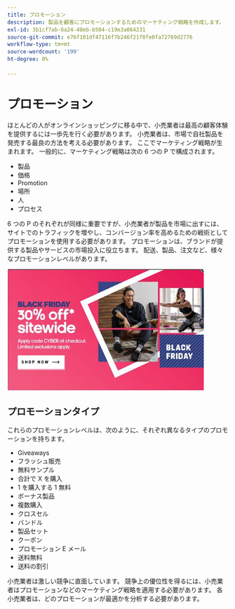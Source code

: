 ```yaml
---
title: プロモーション
description: 製品を顧客にプロモーションするためのマーケティング戦略を作成します。
exl-id: 3b1cf7ab-6a24-40eb-b504-c19e3a064231
source-git-commit: e76f101df47116f7b246f21f0fe0fa72769d2776
workflow-type: tm+mt
source-wordcount: '199'
ht-degree: 0%

---
```


# プロモーション

ほとんどの人がオンラインショッピングに移る中で、小売業者は最高の顧客体験を提供するには一歩先を行く必要があります。 小売業者は、市場で自社製品を発売する最良の方法を考える必要があります。 ここでマーケティング戦略が生まれます。 一般的に、マーケティング戦略は次の 6 つの P で構成されます。

- 製品
- 価格
- Promotion
- 場所
- 人
- プロセス

6 つの P のそれぞれが同様に重要ですが、小売業者が製品を市場に出すには、サイトでのトラフィックを増やし、コンバージョン率を高めるための戦術としてプロモーションを使用する必要があります。 プロモーションは、ブランドが提供する製品やサービスの市場投入に役立ちます。 配送、製品、注文など、様々なプロモーションレベルがあります。

![プロモーション広告の例](../../assets/playbooks/promotion-example.png)

## プロモーションタイプ

これらのプロモーションレベルは、次のように、それぞれ異なるタイプのプロモーションを持ちます。

- Giveaways
- フラッシュ販売
- 無料サンプル
- 合計で X を購入
- 1 を購入する 1 無料
- ボーナス製品
- 複数購入
- クロスセル
- バンドル
- 製品セット
- クーポン
- プロモーション E メール
- 送料無料
- 送料の割引

小売業者は激しい競争に直面しています。 競争上の優位性を得るには、小売業者はプロモーションなどのマーケティング戦略を適用する必要があります。 各小売業者は、どのプロモーションが最適かを分析する必要があります。
